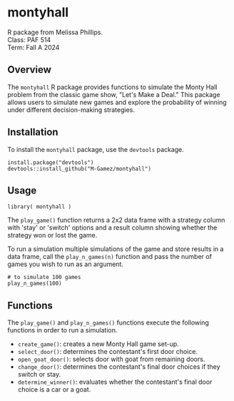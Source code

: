 # montyhall
R package from Melissa Phillips. <br>
Class: PAF 514  
Term: Fall A 2024

## Overview
The `montyhall` R package provides functions to simulate the Monty Hall problem from the classic game show, "Let's Make a Deal." This package allows users to simulate new games and explore the probability of winning under different decision-making strategies. 

## Installation
To install the `montyhall` package, use the `devtools` package. 
```
install.package("devtools")
devtools::install_github("M-Gamez/montyhall")
```
## Usage

`library( montyhall )`

The `play_game()` function returns a 2x2 data frame
with a strategy column with 'stay' or 'switch' options
and a result column showing whether the strategy won or lost the game.

To run a simulation multiple simulations of the game and store results in a data frame, call the `play_n_games(n)` function and pass the number of games you wish to run as an argument. 
```
# to simulate 100 games
play_n_games(100)
```

## Functions
The `play_game()` and  `play_n_games()` functions execute the following functions in order to run a simulation. 
*  `create_game()`: creates a new Monty Hall game set-up.
*  `select_door()`: determines the contestant's first door choice.
*  `open_goat_door()`: selects door with goat from remaining doors. 
*  `change_door()`: determines the contestant's final door choices if they switch or stay.
*  `determine_winner()`: evaluates whether the contestant's final door choice is a car or a goat.
